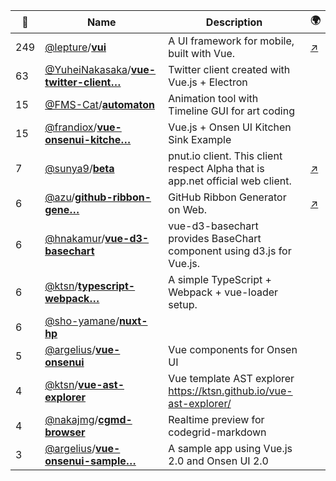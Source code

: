 |:star2: | Name | Description | 🌍|
|---|---|---|---|
|249|[@lepture](https://github.com/lepture)/[**vui**](https://github.com/lepture/vui)|A UI framework for mobile, built with Vue.|[:arrow_upper_right:](https://vui.github.io)|
|63|[@YuheiNakasaka](https://github.com/YuheiNakasaka)/[**vue-twitter-client…**](https://github.com/YuheiNakasaka/vue-twitter-client)|Twitter client created with Vue.js + Electron||
|15|[@FMS-Cat](https://github.com/FMS-Cat)/[**automaton**](https://github.com/FMS-Cat/automaton)|Animation tool with Timeline GUI for art coding||
|15|[@frandiox](https://github.com/frandiox)/[**vue-onsenui-kitche…**](https://github.com/frandiox/vue-onsenui-kitchensink)|Vue.js + Onsen UI Kitchen Sink Example||
|7|[@sunya9](https://github.com/sunya9)/[**beta**](https://github.com/sunya9/beta)|pnut.io client. This client respect Alpha that is app.net official web client.|[:arrow_upper_right:](https://beta.unsweets.net)|
|6|[@azu](https://github.com/azu)/[**github-ribbon-gene…**](https://github.com/azu/github-ribbon-generator)|GitHub Ribbon Generator on Web.|[:arrow_upper_right:](http://azu.github.io/github-ribbon-generator/)|
|6|[@hnakamur](https://github.com/hnakamur)/[**vue-d3-basechart**](https://github.com/hnakamur/vue-d3-basechart)|vue-d3-basechart provides BaseChart component using d3.js for Vue.js.||
|6|[@ktsn](https://github.com/ktsn)/[**typescript-webpack…**](https://github.com/ktsn/typescript-webpack-simple)|A simple TypeScript + Webpack + vue-loader setup.||
|6|[@sho-yamane](https://github.com/sho-yamane)/[**nuxt-hp**](https://github.com/sho-yamane/nuxt-hp)|||
|5|[@argelius](https://github.com/argelius)/[**vue-onsenui**](https://github.com/argelius/vue-onsenui)|Vue components for Onsen UI||
|4|[@ktsn](https://github.com/ktsn)/[**vue-ast-explorer**](https://github.com/ktsn/vue-ast-explorer)|Vue template AST explorer https://ktsn.github.io/vue-ast-explorer/||
|4|[@nakajmg](https://github.com/nakajmg)/[**cgmd-browser**](https://github.com/nakajmg/cgmd-browser)|Realtime preview for codegrid-markdown||
|3|[@argelius](https://github.com/argelius)/[**vue-onsenui-sample…**](https://github.com/argelius/vue-onsenui-sample)|A sample app using Vue.js 2.0 and Onsen UI 2.0||

